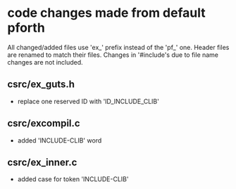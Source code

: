 # code changes made from default pforth

All changed/added files use 'ex_' prefix instead of the 'pf_' one.
Header files are renamed to match their files.
Changes in '#include's due to file name changes are not included.

## csrc/ex_guts.h
- replace one reserved ID with 'ID_INCLUDE_CLIB'

## csrc/excompil.c
- added 'INCLUDE-CLIB' word

## csrc/ex_inner.c
- added case for token 'INCLUDE-CLIB'
